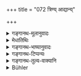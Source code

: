 +++
title = "072 त्रिण्य् आद्यान्य्"

+++

<details><summary>गङ्गानथ-मूलानुवादः</summary>

By all means in his power he shall take shelter in a ‘hilly fort’; because among all these (forts) the hilly fort is distinguished by many good qualities.—(71).


The first three of these are inhabited by deer, by animals living underground and by aquatic animals, and the last three by monkeys, men and gods.—(72).
</details>

<details><summary>मेधातिथिः</summary>

**आद्यानि त्रीणि** धनुर्दुर्गादीनि । **आश्रिताः** आश्रयं कृतवन्तः । **मृगाः** । **गर्ताश्रया** गर्गरनकुलादयः । **अप्सरा** ग्राहकूर्मादयः । एषां दुर्गाणां तदाश्रितानां च यादृशा गुणदोषास् तादृशा एव राज्ञाम् अपि भवन्तीति प्रदर्शनार्थम् । **त्रीण्य् उत्तराणि** । **प्लवङ्गमाः** कपयः ॥ ७.७२ ॥
</details>

<details><summary>गङ्गानथ-भाष्यानुवादः</summary>

**(verses 7.71-72)**

‘*The first three*’—the ‘bow-fort’ and the rest.

‘*Inhabited*’— taken shelter in.

‘*Animals living underground*’— the *gargara* (a kind of fish,) the mungoose and the like.

‘*Aquatic animals*’—alligators, tortoise and so forth.

This means that the King suffers the good and bad effects that are suffered by the animals inhabiting these places of shelter.

‘*The last three*’—‘*Plavaṅgama*’ is the monkey.—(72)
</details>

<details><summary>गङ्गानथ-टिप्पन्यः</summary>

**(verse 7.71)**

This verse is quoted in *Vīramitrodaya* (Rājanīti, p. 203), which
explains ‘*bāhuguṇyena*’ as ‘by reason of its having many apparent
advantages, such as inaccessibility and so forth’;—in *Nṛsiṃhaprasāda*
(Saṃskāra p. 72a);—and in *Nītimayūkha* (p. 65), which says that the
genitive in ‘*eteṣam*’ (which is its reading for ‘*eṣām hi*)’ denotes
*selection*.

**(verse 7.72)**

This verse is quoted in *Vīramitrodaya* (Rājanīti, p. 202), which adds
the following explanations:—From among the first three kinds of fort,
wild animals take shelter in the fort consisting of the desert,—‘animals
living in holes,’ *i.e*., rats take shelter in the fort consisting of
the ground, fish take shelter in the ‘fort’ consisting of unfordable
water;—monkeys take shelter in trees, which constitute their ‘fort’;—and
man takes shelter under men, who constitute his ‘fort’,—and the gods
take shelter on mountain-peaks, like the Kailāśa. What is meant is that
‘just as the gods and others take shelter under the defences of the
Kailasha peak and so forth, so should the king take shelter in a fort.
</details>

<details><summary>गङ्गानथ-तुल्य-वाक्यानि</summary>

**(verse 7.71)**

*Matsya-purāṇa* (Vīramitrodaya-Rājanīti, p. 203).—‘Of all forts, the
*Hilly fort* is the most highly commended.’

*Mahābhārata* (Do., p. 201).—‘Among the six kinds of forts laid down in
the scriptures, it is the *Human fort* that is the most inaccessible.’

*Śukranīti* (1.766).—‘The king should take shelter in hill forts in
times of great danger.’

Do. (4. 5, 2 *et seq*.).—‘Forts are made inaccessible by ditches,
thorns, rocks and deserts. The fort surrounded by ditches is called
*Parikhā*; that by walls of stone and bricks, *Parigha*; that by trees,
thorns and thickets *Vanadurga*; that near which there is no water is
called *Dhanvadurga*; that surrounded by large sheets of water is called
*Jaladurga*; that situated on high ground and supplied with plenty of
water is called *Giridurga*; that guarded by heroes versed in military
tactics is called *Sainyadurga*; that belonging to allies and relations
is the *Sahāyadurga*. The Sahāyadurga and the Sainyadurga arc the best
of all.’

*Bṛhaspati* (Vīramitrodaya-Rājanīti, p. 204).—‘It should be equipped
with fuel, flavouring substances, canes, fodder, conveyances, machines
and weapons, and also well-disposed and brave soldiers. The king shall
also bring together, and provide livings for Brāhmaṇas learned in Vedic
lore and Kṣatriyas, also performers of Agṇihotra.’

*Viṣṇudharmottara* (Do.).—‘Each one of these forts shall be supplied
with treasure and provisions, with elephants, horses and chariots,—also
with gems; it shall he fully supplied with machines, abounding in Vedic
learning, and equipped with all materials of war, well-stored with food
and money, supplied with drinks and water, fully supplied with
elephants, horses, chariots, cows, physicians and astrologers; also with
clarified butter, oils and medicines and other accessories; protected by
walls, ditches, towers and turrets.’

*Mahābhārata*—Śāntiparva (Parāśaramādhava Ācāra, p. 407).—‘Protected by
strong walls and ditches, supplied with elephants, horses and chariots,
with bright citizens, adorned with squares and markets, full of brave
and wise men.’
</details>

<details><summary>Bühler</summary>

072	The first three of those (various kinds of fortresses) are inhabited by wild beasts, animals living in holes and aquatic animals, the last three by monkeys, men, and gods respectively.
</details>
